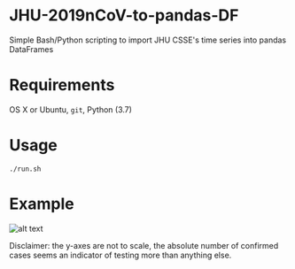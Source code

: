 # JHU-2019nCoV-to-pandas-DF
Simple Bash/Python scripting to import JHU CSSE's time series into pandas DataFrames

# Requirements
OS X or Ubuntu, `git`, Python (3.7)

# Usage
```
./run.sh
```

# Example
![alt text](https://i.ibb.co/F3mtrZf/Screen-Shot.png "Plot")

Disclaimer: the y-axes are not to scale, the absolute number of confirmed cases seems an indicator of testing more than anything else.

